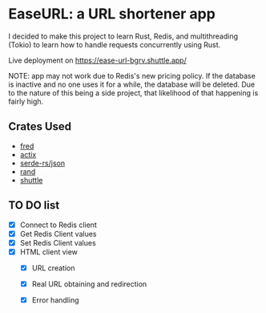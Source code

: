 # EaseURL: a URL shortener app

I decided to make this project to learn Rust, Redis, and multithreading (Tokio) to learn how to handle requests concurrently using Rust.

Live deployment on https://ease-url-bgrv.shuttle.app/

NOTE: app may not work due to Redis's new pricing policy. If the database is inactive and no one uses it for a while, the database will be deleted. Due to the nature of this being a side project, that likelihood of that happening is fairly high.

## Crates Used

- [fred](https://github.com/aembke/fred.rs)
- [actix](https://actix.rs/)
- [serde-rs/json](https://github.com/serde-rs/json)
- [rand](https://github.com/rust-random/rand)
- [shuttle](https://www.shuttle.dev/)

## TO DO list
- [X] Connect to Redis client
- [X] Get Redis Client values
- [X] Set Redis Client values
- [X] HTML client view
  - [X] URL creation
  - [X] Real URL obtaining and redirection
  - [X] Error handling

